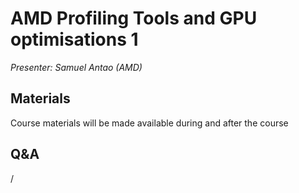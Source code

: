# AMD Profiling Tools and GPU optimisations 1

*Presenter: Samuel Antao (AMD)*

<!--
<video src="https://462000265.lumidata.eu/paow-20251022/recordings/2_01_AMD_tools_1.mp4" controls="controls">
</video>
-->


## Materials

Course materials will be made available during and after the course

<!--
Directly available as web downloads:

-   [First part of the presentation: Overview of the profiling tools](https://462000265.lumidata.eu/paow-20251022/files/LUMI-paow-20251022-2_01_profiler-tools-overview.pdf)

-   [Second part of the presentation: Omnitrace by example](https://462000265.lumidata.eu/paow-20251022/files/LUMI-paow-20251022-2_01_omnitrace-by-example.pdf)
-->

<!--
Temporary location of materials (for the lifetime of the training project):

-   Slides first part of the presentation: Overview of the profiling tools: `/project/project_465002175/Slides/AMD/AMD-session-1a-profiler-tools-overview.pdf`

-   Slides second part of the presentation: Omnitrace by example: `/project/project_465002175/Slides/AMD/AMD-session-1b-omnitrace-by-example.pdf`

-   Many of the slides cover the ["Basic examples" from the exercises for this session](ME_2_01_AMD_tools_1.md#materials)
-->

<!--
Archived materials on LUMI:

-   Slides first part of the presentation: Overview of the profiling tools: `/appl/local/training/paow-20251022/files/LUMI-paow-20251022-2_01_profiler-tools-overview.pdf`

-   Slides second part of the presentation: Omnitrace by example: `/appl/local/training/paow-20251022/files/LUMI-paow-20251022-2_01_omnitrace-by-example.pdf`

-   Recording: `/appl/local/training/paow-20251022/recordings/2_01_AMD_tools_1.mp4`
-->


<!--
## References (from the slides)

-   [Omnitrace documentation web site](https://rocm.github.io/omnitrace/index.html)

-   [Ghost Exhange OpenMP offload example suite on GitHub](https://github.com/amd/HPCTrainingExamples/tree/main/MPI-examples/GhostExchange/GhostExchange_ArrayAssign)

-   [ROCm docs](https://rocm.docs.amd.com/en/latest/)

-   [ROCm blog post "Introduction to profiling tools for AMD hardware"](https://rocm.blogs.amd.com/software-tools-optimization/profilers/README.html)

-   [AMD Instinct(tm) GPU Training](https://fs.hlrs.de/projects/par/events/2024/GPU-AMD/) - 
    Look for session 15, on day 4.

-   [See also the materials linked in Exercise session #2](ME_2_01_AMD_tools_1.md)
-->


## Q&A

/
